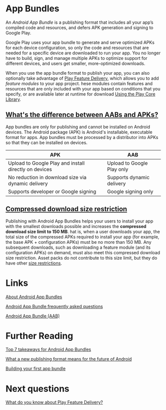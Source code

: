 # App Bundles
An *Android App Bundle* is a publishing format that includes all your app’s compiled code and resources, and defers APK generation and signing to Google Play.

Google Play uses your app bundle to generate and serve optimized APKs for each device configuration, so only the code and resources that are needed for a specific device are downloaded to run your app. You no longer have to build, sign, and manage multiple APKs to optimize support for different devices, and users get smaller, more-optimized downloads.

When you use the app bundle format to publish your app, you can also optionally take advantage of [Play Feature Delivery](https://developer.android.com/guide/playcore/feature-delivery), which allows you to add *feature modules* to your app project. hese modules contain features and resources that are only included with your app based on conditions that you specify, or are available later at runtime for download [Using the Play Core Library](https://developer.android.com/guide/playcore).

## [What's the difference between AABs and APKs?](https://developer.android.com/guide/app-bundle/faq#whats_the_difference_between_aabs_and_apks)
App bundles are only for publishing and cannot be installed on Android devices. The Android package (APK) is Android's installable, executable format for apps. App bundles must be processed by a distributor into APKs so that they can be installed on devices.

| APK | AAB |
|---|---|
| Upload to Google Play and install directly on devices	| Upload to Google Play only |
| No reduction in download size via dynamic delivery		| Supports dynamic delivery |
| Supports developer or Google signing	| Google signing only |

## [Compressed download size restriction](https://developer.android.com/guide/app-bundle#size_restrictions)
Publishing with Android App Bundles helps your users to install your app with the smallest downloads possible and increases the **compressed download size limit to 150 MB**. hat is, when a user downloads your app, the total size of the compressed APKs required to install your app (for example, the base APK + configuration APKs) must be no more than 150 MB. Any subsequent downloads, such as downloading a feature module (and its configuration APKs) on demand, must also meet this compressed download size restriction. Asset packs do not contribute to this size limit, but they do have other [size restrictions](https://developer.android.com/guide/playcore/asset-delivery#size-limits).

# Links  
[About Android App Bundles](https://developer.android.com/guide/app-bundle)

[Android App Bundle frequently asked questions](https://developer.android.com/guide/app-bundle/faq)

[Android App Bundle (AAB)](https://gonative.io/docs/android-app-bundle)

# Further Reading
[Top 7 takeaways for Android App Bundles](https://www.youtube.com/watch?v=st9VZuJNIbw)

[What a new publishing format means for the future of Android](https://medium.com/googleplaydev/what-a-new-publishing-format-means-for-the-future-of-android-2e34981793a)

[Building your first app bundle](https://medium.com/androiddevelopers/building-your-first-app-bundle-bbcd228bf631)

# Next questions
[What do you know about Play Feature Delivery?](https://github.com/Kirchhoff-/Android-Interview-Questions/blob/master/Android/What%20do%20you%20know%20about%20Play%20Feature%20Delivery.md)